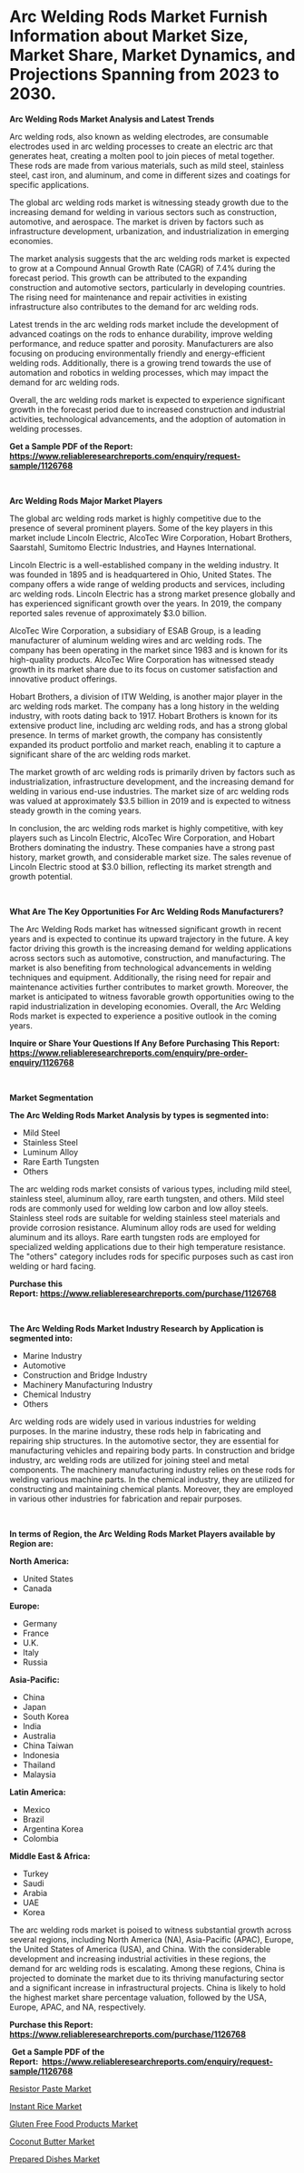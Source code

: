 <p><h1>Arc Welding Rods Market Furnish Information about Market Size, Market Share, Market Dynamics, and Projections Spanning from 2023 to 2030.</h1></p><p><strong>Arc Welding Rods Market Analysis and Latest Trends</strong></p>
<p><p>Arc welding rods, also known as welding electrodes, are consumable electrodes used in arc welding processes to create an electric arc that generates heat, creating a molten pool to join pieces of metal together. These rods are made from various materials, such as mild steel, stainless steel, cast iron, and aluminum, and come in different sizes and coatings for specific applications.</p><p>The global arc welding rods market is witnessing steady growth due to the increasing demand for welding in various sectors such as construction, automotive, and aerospace. The market is driven by factors such as infrastructure development, urbanization, and industrialization in emerging economies.</p><p>The market analysis suggests that the arc welding rods market is expected to grow at a Compound Annual Growth Rate (CAGR) of 7.4% during the forecast period. This growth can be attributed to the expanding construction and automotive sectors, particularly in developing countries. The rising need for maintenance and repair activities in existing infrastructure also contributes to the demand for arc welding rods.</p><p>Latest trends in the arc welding rods market include the development of advanced coatings on the rods to enhance durability, improve welding performance, and reduce spatter and porosity. Manufacturers are also focusing on producing environmentally friendly and energy-efficient welding rods. Additionally, there is a growing trend towards the use of automation and robotics in welding processes, which may impact the demand for arc welding rods.</p><p>Overall, the arc welding rods market is expected to experience significant growth in the forecast period due to increased construction and industrial activities, technological advancements, and the adoption of automation in welding processes.</p></p>
<p><strong>Get a Sample PDF of the Report:&nbsp; <a href="https://www.reliableresearchreports.com/enquiry/request-sample/1126768">https://www.reliableresearchreports.com/enquiry/request-sample/1126768</a></strong></p>
<p>&nbsp;</p>
<p><strong>Arc Welding Rods Major Market Players</strong></p>
<p><p>The global arc welding rods market is highly competitive due to the presence of several prominent players. Some of the key players in this market include Lincoln Electric, AlcoTec Wire Corporation, Hobart Brothers, Saarstahl, Sumitomo Electric Industries, and Haynes International.</p><p>Lincoln Electric is a well-established company in the welding industry. It was founded in 1895 and is headquartered in Ohio, United States. The company offers a wide range of welding products and services, including arc welding rods. Lincoln Electric has a strong market presence globally and has experienced significant growth over the years. In 2019, the company reported sales revenue of approximately $3.0 billion.</p><p>AlcoTec Wire Corporation, a subsidiary of ESAB Group, is a leading manufacturer of aluminum welding wires and arc welding rods. The company has been operating in the market since 1983 and is known for its high-quality products. AlcoTec Wire Corporation has witnessed steady growth in its market share due to its focus on customer satisfaction and innovative product offerings.</p><p>Hobart Brothers, a division of ITW Welding, is another major player in the arc welding rods market. The company has a long history in the welding industry, with roots dating back to 1917. Hobart Brothers is known for its extensive product line, including arc welding rods, and has a strong global presence. In terms of market growth, the company has consistently expanded its product portfolio and market reach, enabling it to capture a significant share of the arc welding rods market.</p><p>The market growth of arc welding rods is primarily driven by factors such as industrialization, infrastructure development, and the increasing demand for welding in various end-use industries. The market size of arc welding rods was valued at approximately $3.5 billion in 2019 and is expected to witness steady growth in the coming years.</p><p>In conclusion, the arc welding rods market is highly competitive, with key players such as Lincoln Electric, AlcoTec Wire Corporation, and Hobart Brothers dominating the industry. These companies have a strong past history, market growth, and considerable market size. The sales revenue of Lincoln Electric stood at $3.0 billion, reflecting its market strength and growth potential.</p></p>
<p>&nbsp;</p>
<p><strong>What Are The Key Opportunities For Arc Welding Rods Manufacturers?</strong></p>
<p><p>The Arc Welding Rods market has witnessed significant growth in recent years and is expected to continue its upward trajectory in the future. A key factor driving this growth is the increasing demand for welding applications across sectors such as automotive, construction, and manufacturing. The market is also benefiting from technological advancements in welding techniques and equipment. Additionally, the rising need for repair and maintenance activities further contributes to market growth. Moreover, the market is anticipated to witness favorable growth opportunities owing to the rapid industrialization in developing economies. Overall, the Arc Welding Rods market is expected to experience a positive outlook in the coming years.</p></p>
<p><strong>Inquire or Share Your Questions If Any Before Purchasing This Report: <a href="https://www.reliableresearchreports.com/enquiry/pre-order-enquiry/1126768">https://www.reliableresearchreports.com/enquiry/pre-order-enquiry/1126768</a></strong></p>
<p>&nbsp;</p>
<p><strong>Market Segmentation</strong></p>
<p><strong>The Arc Welding Rods Market Analysis by types is segmented into:</strong></p>
<p><ul><li>Mild Steel</li><li>Stainless Steel</li><li>Luminum Alloy</li><li>Rare Earth Tungsten</li><li>Others</li></ul></p>
<p><p>The arc welding rods market consists of various types, including mild steel, stainless steel, aluminum alloy, rare earth tungsten, and others. Mild steel rods are commonly used for welding low carbon and low alloy steels. Stainless steel rods are suitable for welding stainless steel materials and provide corrosion resistance. Aluminum alloy rods are used for welding aluminum and its alloys. Rare earth tungsten rods are employed for specialized welding applications due to their high temperature resistance. The "others" category includes rods for specific purposes such as cast iron welding or hard facing.</p></p>
<p><strong>Purchase this Report:&nbsp;<a href="https://www.reliableresearchreports.com/purchase/1126768">https://www.reliableresearchreports.com/purchase/1126768</a></strong></p>
<p>&nbsp;</p>
<p><strong>The Arc Welding Rods Market Industry Research by Application is segmented into:</strong></p>
<p><ul><li>Marine Industry</li><li>Automotive</li><li>Construction and Bridge Industry</li><li>Machinery Manufacturing Industry</li><li>Chemical Industry</li><li>Others</li></ul></p>
<p><p>Arc welding rods are widely used in various industries for welding purposes. In the marine industry, these rods help in fabricating and repairing ship structures. In the automotive sector, they are essential for manufacturing vehicles and repairing body parts. In construction and bridge industry, arc welding rods are utilized for joining steel and metal components. The machinery manufacturing industry relies on these rods for welding various machine parts. In the chemical industry, they are utilized for constructing and maintaining chemical plants. Moreover, they are employed in various other industries for fabrication and repair purposes.</p></p>
<p>&nbsp;</p>
<p><strong>In terms of Region, the Arc Welding Rods Market Players available by Region are:</strong></p>
<p>
    <p> <strong> North America: </strong>
        <ul>
            <li>United States</li>
            <li>Canada</li>
        </ul>
        </p> 
    <p> <strong> Europe: </strong>
        <ul>
            <li>Germany</li>
            <li>France</li>
            <li>U.K.</li>
            <li>Italy</li>
            <li>Russia</li>
        </ul>
        </p> 
    <p> <strong> Asia-Pacific: </strong>
        <ul>
            <li>China</li>
            <li>Japan</li>
            <li>South Korea</li>
            <li>India</li>
            <li>Australia</li>
            <li>China Taiwan</li>
            <li>Indonesia</li>
            <li>Thailand</li>
            <li>Malaysia</li>
        </ul>
        </p> 
    <p> <strong> Latin America: </strong>
        <ul>
            <li>Mexico</li>
            <li>Brazil</li>
            <li>Argentina Korea</li>
            <li>Colombia</li>
        </ul>
        </p> 
    <p> <strong> Middle East & Africa: </strong>
        <ul>
            <li>Turkey</li>
            <li>Saudi</li>
            <li>Arabia</li>
            <li>UAE</li>
            <li>Korea</li>
        </ul>
    </p>
    </p>
<p><p>The arc welding rods market is poised to witness substantial growth across several regions, including North America (NA), Asia-Pacific (APAC), Europe, the United States of America (USA), and China. With the considerable development and increasing industrial activities in these regions, the demand for arc welding rods is escalating. Among these regions, China is projected to dominate the market due to its thriving manufacturing sector and a significant increase in infrastructural projects. China is likely to hold the highest market share percentage valuation, followed by the USA, Europe, APAC, and NA, respectively.</p></p>
<p><strong>Purchase this Report: <a href="https://www.reliableresearchreports.com/purchase/1126768">https://www.reliableresearchreports.com/purchase/1126768</a></strong></p>
<p>&nbsp;<strong>Get a Sample PDF of the Report:&nbsp;&nbsp;<a href="https://www.reliableresearchreports.com/enquiry/request-sample/1126768">https://www.reliableresearchreports.com/enquiry/request-sample/1126768</a></strong></p>
<p><strong></strong></p>
<p><p><a href="https://medium.com/@coltruecker/resistor-paste-market-outlook-industry-overview-and-forecast-2023-to-2030-aef38ad7d388">Resistor Paste Market</a></p><p><a href="https://medium.com/@loriwatson1948/instant-rice-market-trends-forecast-and-competitive-analysis-to-2030-343c3749f586">Instant Rice Market</a></p><p><a href="https://medium.com/@brendajames1938/gluten-free-food-products-market-exploring-market-share-market-trends-and-future-growth-9120ff907f60">Gluten Free Food Products Market</a></p><p><a href="https://medium.com/@ruthmorales25/coconut-butter-market-size-market-outlook-and-market-forecast-2023-to-2030-ac148dfb71ba">Coconut Butter Market</a></p><p><a href="https://medium.com/@lorimyers95/prepared-dishes-market-trends-forecast-and-competitive-analysis-to-2030-361259d1d516">Prepared Dishes Market</a></p></p>